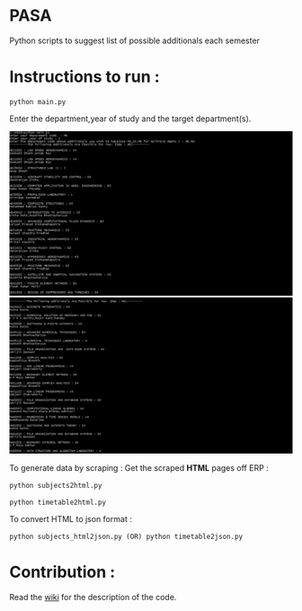 # PASA
Python scripts to suggest list of possible additionals each semester

<h1>Instructions to run : </h1>

```
python main.py
```

Enter the department,year of study and the target department(s).

<img src="Output1.PNG" />
<img src="Output2.PNG" />

To generate data by scraping : 
Get the scraped <b>HTML</b> pages off ERP : 
```
python subjects2html.py
```
```
python timetable2html.py
```

To convert HTML to json format : 
```
python subjects_html2json.py (OR) python timetable2json.py
```

<h1>Contribution : </h1>
Read the <a href = "https://github.com/shreyas-kowshik/PASA/wiki">wiki</a> for the description of the code.
